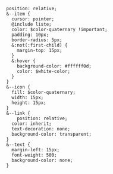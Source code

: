     position: relative;
    &--item {
      cursor: pointer;
      @include liste;
      color: $color-quaternary !important;
      padding: 10px;
      border-radius: 5px;
      &:not(:first-child) {
        margin-top: 15px;
      }
      &:hover {
        background-color: #ffffff0d;
        color: $white-color;
      }
    }
    &--icon {
      fill: $color-quaternary;
      width: 15px;
      height: 15px;
    }
    &--link {
        position: relative;
      color: inherit;
      text-decoration: none;
      background-color: transparent;
    }
    &--text {
      margin-left: 15px;
      font-weight: 500;
      background-color: none;
    }